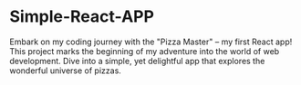 # Simple-React-APP
Embark on my coding journey with the "Pizza Master" – my first React app! This project marks the beginning of my adventure into the world of web development. Dive into a simple, yet delightful app that explores the wonderful universe of pizzas.
